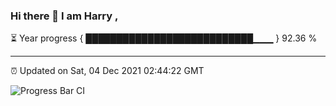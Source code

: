### Hi there 👋 I am Harry , 

⏳ Year progress { ███████████████████████████▁▁▁ } 92.36 %

---

⏰ Updated on Sat, 04 Dec 2021 02:44:22 GMT

![Progress Bar CI](https://github.com/duykhang68/duykhang68/workflows/Progress%20Bar%20CI/badge.svg)
